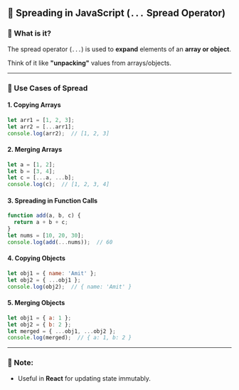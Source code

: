 ## 🔹 Spreading in JavaScript (`...` Spread Operator)

### 🔸 What is it?
The spread operator (`...`) is used to **expand** elements of an **array or object**.

Think of it like **"unpacking"** values from arrays/objects.

---

### 🔸 Use Cases of Spread

#### 1. Copying Arrays
```js
let arr1 = [1, 2, 3];
let arr2 = [...arr1];
console.log(arr2);  // [1, 2, 3]
```

#### 2. Merging Arrays
```js
let a = [1, 2];
let b = [3, 4];
let c = [...a, ...b];
console.log(c);  // [1, 2, 3, 4]
```

#### 3. Spreading in Function Calls
```js
function add(a, b, c) {
  return a + b + c;
}
let nums = [10, 20, 30];
console.log(add(...nums));  // 60
```

#### 4. Copying Objects
```js
let obj1 = { name: 'Amit' };
let obj2 = { ...obj1 };
console.log(obj2);  // { name: 'Amit' }
```

#### 5. Merging Objects
```js
let obj1 = { a: 1 };
let obj2 = { b: 2 };
let merged = { ...obj1, ...obj2 };
console.log(merged);  // { a: 1, b: 2 }
```

---

### 🔸 Note:
- Useful in **React** for updating state immutably.

